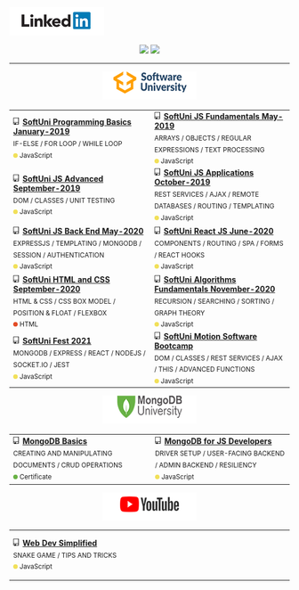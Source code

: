 <a href="https://www.linkedin.com/in/boyko-boev-41a3991b8/">
   <img src="https://github.com/BoykoPetevBoev/BoykoPetevBoev/blob/main/images/logo/pngegg.png">
</a>

<p align="center">
   <img src="https://github-readme-stats.vercel.app/api?username=BoykoPetevBoev&count_private=true&show_icons=true" height="165px" >
   <img src="https://github-readme-stats.vercel.app/api/top-langs/?username=BoykoPetevBoev&layout=compact" height="165px" >
</p>

<hr></hr>

<div align="center" style="height:55px">
   <a href="https://softuni.bg/">
      <img src="https://github.com/BoykoPetevBoev/BoykoPetevBoev/blob/main/images/logo/SoftUni.png">
   </a>
</div>

<table width="100%">
   <tr height="90px">
      <td width="430px">
         <img src="https://raw.githubusercontent.com/BoykoPetevBoev/BoykoPetevBoev/main/images/repo.png" height="13px">
         <a font-weight="500" href="https://github.com/BoykoPetevBoev/SoftUni-Programming-Basics-January-2019">  <strong>SoftUni Programming Basics January-2019 </strong>
         </a>
         <div><sub>IF-ELSE / FOR LOOP / WHILE LOOP</sub></div>
         <div>
            <sub><img src="https://raw.githubusercontent.com/BoykoPetevBoev/BoykoPetevBoev/main/images/dots/yellow.png"  height="8px"> JavaScript    </sub>
         </div>
      </td>
      <td width="430px">
         <img src="https://raw.githubusercontent.com/BoykoPetevBoev/BoykoPetevBoev/main/images/repo.png" height="13px">
         <a href="https://github.com/BoykoPetevBoev/SoftUni-JS-Fundamentals-May-2019"><strong>SoftUni JS Fundamentals May-2019</strong>
         </a>
         <div><sub>ARRAYS / OBJECTS / REGULAR EXPRESSIONS / TEXT PROCESSING</sub></div>
         <div>
            <sub><img src="https://raw.githubusercontent.com/BoykoPetevBoev/BoykoPetevBoev/main/images/dots/yellow.png"  height="8px"> JavaScript    </sub>
         </div>
      </td>
   </tr>
   <tr  height="90px">
      <td>
         <img src="https://raw.githubusercontent.com/BoykoPetevBoev/BoykoPetevBoev/main/images/repo.png" height="13px">
         <a href="https://github.com/BoykoPetevBoev/SoftUni-JS-Advanced-September-2019"> <strong>SoftUni JS Advanced September-2019</strong>
         </a>
         <div><sub>DOM / CLASSES / UNIT TESTING</sub></div>
         <div>
            <sub><img src="https://raw.githubusercontent.com/BoykoPetevBoev/BoykoPetevBoev/main/images/dots/yellow.png"  height="8px"> JavaScript    </sub>
         </div>
      </td>
      <td>
         <img src="https://raw.githubusercontent.com/BoykoPetevBoev/BoykoPetevBoev/main/images/repo.png" height="13px">
         <a href="https://github.com/BoykoPetevBoev/SoftUni-JS-Applications-October-2019">   <strong>SoftUni JS Applications October-2019</strong>
         </a>
         <div><sub>REST SERVICES / AJAX / REMOTE DATABASES / ROUTING / TEMPLATING</sub></div>
         <div>
            <sub><img src="https://raw.githubusercontent.com/BoykoPetevBoev/BoykoPetevBoev/main/images/dots/yellow.png"  height="8px"> JavaScript    </sub>
         </div>
      </td>
   </tr>
   <tr height="90px">
      <td>
         <img src="https://raw.githubusercontent.com/BoykoPetevBoev/BoykoPetevBoev/main/images/repo.png" height="13px">
         <a href="https://github.com/BoykoPetevBoev/SoftUni-JS-Back-End-May-2020">  <strong>SoftUni JS Back End May-2020</strong>
         </a>
         <div><sub>EXPRESSJS / TEMPLATING / MONGODB / SESSION / AUTHENTICATION</sub></div>
         <div>
            <sub><img src="https://raw.githubusercontent.com/BoykoPetevBoev/BoykoPetevBoev/main/images/dots/yellow.png"  height="8px"> JavaScript    </sub>
         </div>
      </td>
      <td>
         <img src="https://raw.githubusercontent.com/BoykoPetevBoev/BoykoPetevBoev/main/images/repo.png" height="13px">
         <a href="https://github.com/BoykoPetevBoev/SoftUni-React-JS-June-2020"><strong>SoftUni React JS June-2020</strong>
         </a>
         <div><sub>COMPONENTS / ROUTING / SPA / FORMS / REACT HOOKS</sub></div>
         <div>
            <sub><img src="https://raw.githubusercontent.com/BoykoPetevBoev/BoykoPetevBoev/main/images/dots/yellow.png"  height="8px"> JavaScript    </sub>
         </div>
      </td>
   </tr>
   <tr  height="90px">
      <td>
         <img src="https://raw.githubusercontent.com/BoykoPetevBoev/BoykoPetevBoev/main/images/repo.png" height="13px">
         <a href="https://github.com/BoykoPetevBoev/SoftUni-HTML-and-CSS-September-2020"> <strong>SoftUni HTML and CSS September-2020</strong>
         </a>
         <div><sub>HTML & CSS / CSS BOX MODEL / POSITION & FLOAT / FLEXBOX</sub></div>
         <div>
            <sub><img src="https://raw.githubusercontent.com/BoykoPetevBoev/BoykoPetevBoev/main/images/dots/red.png"  height="8px"> HTML   </sub>
         </div>
      </td>
      <td>
         <img src="https://raw.githubusercontent.com/BoykoPetevBoev/BoykoPetevBoev/main/images/repo.png" height="13px">
         <a href="https://github.com/BoykoPetevBoev/SoftUni-Algorithms-Fundamentals-November-2020"> <strong>SoftUni Algorithms Fundamentals November-2020</strong>
         </a>
         <div><sub>RECURSION / SEARCHING / SORTING / GRAPH THEORY</sub></div>
         <div>
            <sub><img src="https://raw.githubusercontent.com/BoykoPetevBoev/BoykoPetevBoev/main/images/dots/yellow.png"  height="8px"> JavaScript    </sub>
         </div>
      </td>
   </tr>
   <tr   height="90px">
      <td>
         <img src="https://raw.githubusercontent.com/BoykoPetevBoev/BoykoPetevBoev/main/images/repo.png" height="13px">
         <a href="https://github.com/BoykoPetevBoev/SoftUni-Fest-2021"> <strong>SoftUni Fest 2021</strong></a>
         <div><sub>MONGODB / EXPRESS / REACT / NODEJS / SOCKET.IO / JEST</sub></div>
         <div>
            <sub><img src="https://raw.githubusercontent.com/BoykoPetevBoev/BoykoPetevBoev/main/images/dots/yellow.png"  height="8px"> JavaScript    </sub>
         </div>
      </td>
      <td>
         <img src="https://raw.githubusercontent.com/BoykoPetevBoev/BoykoPetevBoev/main/images/repo.png" height="13px">
         <a href="https://github.com/BoykoPetevBoev/SoftUni-Motion-Software-Bootcamp"> <strong>SoftUni Motion Software Bootcamp</strong>
         </a>
         <div><sub>DOM / CLASSES / REST SERVICES / AJAX / THIS / ADVANCED FUNCTIONS</sub></div>
         <div>
            <sub><img src="https://raw.githubusercontent.com/BoykoPetevBoev/BoykoPetevBoev/main/images/dots/yellow.png"  height="8px"> JavaScript    </sub>
         </div>
      </td>
   </tr>
    
</table>

<div align="center" style="height:55px">
   <a href="https://university.mongodb.com/courses/catalog">
      <img src="https://github.com/BoykoPetevBoev/BoykoPetevBoev/blob/main/images/logo/MongoDB.png">
   </a>
</div>

<table width="100%">
   <tr height="90px">
      <td  width="430px">
         <img src="https://raw.githubusercontent.com/BoykoPetevBoev/BoykoPetevBoev/main/images/repo.png" height="13px">
         <a href="https://university.mongodb.com/course_completion/a2175fa8-a72e-4273-bc79-3ae9c191e3d1?utm_source=copy&utm_medium=social&utm_campaign=university_social_sharing"> <strong>MongoDB Basics</strong>
         </a>
         <div> <sub>CREATING AND MANIPULATING DOCUMENTS / CRUD OPERATIONS </sub> </div>
         <div>
            <sub><img src="https://raw.githubusercontent.com/BoykoPetevBoev/BoykoPetevBoev/main/images/dots/green.png"  height="8px"> Certificate    </sub>
         </div>
      </td>
      <td  width="430px">
         <img src="https://raw.githubusercontent.com/BoykoPetevBoev/BoykoPetevBoev/main/images/repo.png" height="13px">
         <a href="https://github.com/BoykoPetevBoev/MongoDB-for-Javascript-Developers"> <strong>MongoDB for JS Developers</strong></a>
         <div><sub>DRIVER SETUP / USER-FACING BACKEND / ADMIN BACKEND / RESILIENCY</sub></div>
         <div>
            <sub><img src="https://raw.githubusercontent.com/BoykoPetevBoev/BoykoPetevBoev/main/images/dots/yellow.png"  height="8px"> JavaScript    </sub>
         </div>
      </td>
   </tr>
</table>

<div align="center">
   <a height="55px" href="https://github.com/BoykoPetevBoev">
      <img src="https://raw.githubusercontent.com/BoykoPetevBoev/BoykoPetevBoev/main/images/logo/VIdeo-New.png">
   </a>
</div>

<table width="100%">
   <tr height="90px">
      <td  width="430px">
         <img src="https://raw.githubusercontent.com/BoykoPetevBoev/BoykoPetevBoev/main/images/repo.png" height="13px">
         <a href="https://github.com/BoykoPetevBoev/Web-Dev-Simplified"> <strong>Web Dev Simplified</strong>
         </a>
         <div> <sub>SNAKE GAME / TIPS AND TRICKS</sub> </div>
         <div>
            <sub><img src="https://raw.githubusercontent.com/BoykoPetevBoev/BoykoPetevBoev/main/images/dots/yellow.png"  height="8px"> JavaScript  </sub>
         </div>
      </td>
      <td  width="430px">
         <!-- <img src="https://raw.githubusercontent.com/BoykoPetevBoev/BoykoPetevBoev/main/images/repo.png" height="13px">
         <a href="https://github.com/BoykoPetevBoev"> <strong>YouTube</strong></a>
         <div><sub>DRIVER SETUP / USER-FACING BACKEND / ADMIN BACKEND / RESILIENCY</sub></div>
         <div>
            <sub><img src="https://raw.githubusercontent.com/BoykoPetevBoev/BoykoPetevBoev/main/images/dots/yellow.png"  height="8px"> JavaScript    </sub>
         </div> -->
      </td>
   </tr>
</table>











   
